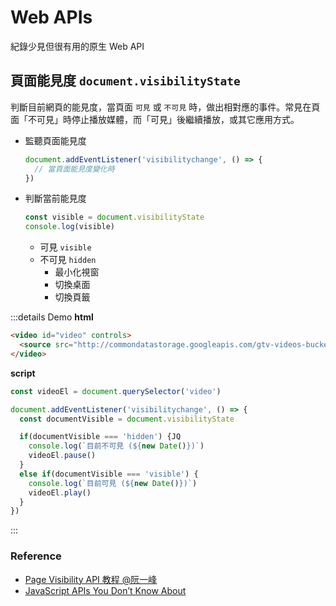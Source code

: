 # Web APIs
紀錄少見但很有用的原生 Web API

## 頁面能見度 `document.visibilityState`
判斷目前網頁的能見度，當頁面 `可見` 或 `不可見` 時，做出相對應的事件。常見在頁面「不可見」時停止播放媒體，而「可見」後繼續播放，或其它應用方式。

- 監聽頁面能見度
  ```js
  document.addEventListener('visibilitychange', () => {
    // 當頁面能見度變化時
  })
  ```
- 判斷當前能見度
  ```js
  const visible = document.visibilityState
  console.log(visible) 
  ```
  - 可見 `visible`
  - 不可見 `hidden`
    - 最小化視窗
    - 切換桌面
    - 切換頁籤

:::details Demo
**html**
```html
<video id="video" controls>
  <source src="http://commondatastorage.googleapis.com/gtv-videos-bucket/sample/VolkswagenGTIReview.mp4" type="video/mp4" />
</video>
```

**script**
```js
const videoEl = document.querySelector('video')

document.addEventListener('visibilitychange', () => {
  const documentVisible = document.visibilityState

  if(documentVisible === 'hidden') {JQ
    console.log(`目前不可見 (${new Date()})`)
    videoEl.pause()
  }
  else if(documentVisible === 'visible') {
    console.log(`目前可見 (${new Date()})`)
    videoEl.play()
  }
})
```
:::

### Reference
- [Page Visibility API 教程 @阮一峰](http://www.ruanyifeng.com/blog/2018/10/page_visibility_api.html)
- [JavaScript APIs You Don’t Know About](https://www.smashingmagazine.com/2022/09/javascript-api-guide/#page-visibility-api)